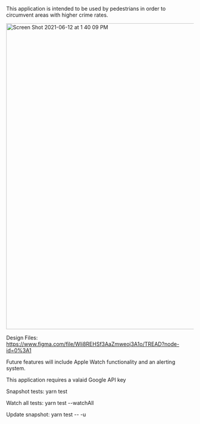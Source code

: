 This application is intended to be used by pedestrians in order to circumvent areas with higher crime rates.

<img width="821" alt="Screen Shot 2021-06-12 at 1 40 09 PM" src="https://user-images.githubusercontent.com/32420787/121788774-e13e2500-cb84-11eb-9f11-e87cd3bb078e.png">

Design Files:
https://www.figma.com/file/Wli8REHSf3AaZmweoj3A1o/TREAD?node-id=0%3A1


Future features will include Apple Watch functionality and an alerting system.

This application requires a valaid Google API key

Snapshot tests:
yarn test

Watch all tests:
yarn test --watchAll

Update snapshot:
yarn test -- -u
